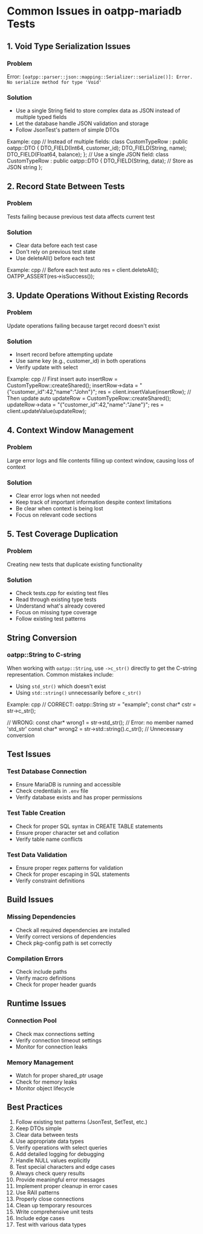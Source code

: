# Common Issues in oatpp-mariadb Tests

## 1. Void Type Serialization Issues

### Problem
Error: `[oatpp::parser::json::mapping::Serializer::serialize()]: Error. No serialize method for type 'Void'`

### Solution
- Use a single String field to store complex data as JSON instead of multiple typed fields
- Let the database handle JSON validation and storage
- Follow JsonTest's pattern of simple DTOs

Example:
cpp
// Instead of multiple fields:
class CustomTypeRow : public oatpp::DTO {
DTO_FIELD(Int64, customer_id);
DTO_FIELD(String, name);
DTO_FIELD(Float64, balance);
};
// Use a single JSON field:
class CustomTypeRow : public oatpp::DTO {
DTO_FIELD(String, data); // Store as JSON string
};



## 2. Record State Between Tests

### Problem
Tests failing because previous test data affects current test

### Solution
- Clear data before each test case
- Don't rely on previous test state
- Use deleteAll() before each test

Example:
cpp
// Before each test
auto res = client.deleteAll();
OATPP_ASSERT(res->isSuccess());


## 3. Update Operations Without Existing Records

### Problem
Update operations failing because target record doesn't exist

### Solution
- Insert record before attempting update
- Use same key (e.g., customer_id) in both operations
- Verify update with select

Example:
cpp
// First insert
auto insertRow = CustomTypeRow::createShared();
insertRow->data = "{\"customer_id\":42,\"name\":\"John\"}";
res = client.insertValue(insertRow);
// Then update
auto updateRow = CustomTypeRow::createShared();
updateRow->data = "{\"customer_id\":42,\"name\":\"Jane\"}";
res = client.updateValue(updateRow);



## 4. Context Window Management

### Problem
Large error logs and file contents filling up context window, causing loss of context

### Solution
- Clear error logs when not needed
- Keep track of important information despite context limitations
- Be clear when context is being lost
- Focus on relevant code sections

## 5. Test Coverage Duplication

### Problem
Creating new tests that duplicate existing functionality

### Solution
- Check tests.cpp for existing test files
- Read through existing type tests
- Understand what's already covered
- Focus on missing type coverage
- Follow existing test patterns

## String Conversion

### oatpp::String to C-string
When working with `oatpp::String`, use `->c_str()` directly to get the C-string representation. 
Common mistakes include:
- Using `std_str()` which doesn't exist
- Using `std::string()` unnecessarily before `c_str()`

Example:
cpp
// CORRECT:
oatpp::String str = "example";
const char* cstr = str->c_str();

// WRONG:
const char* wrong1 = str->std_str();  // Error: no member named 'std_str'
const char* wrong2 = str->std::string().c_str();  // Unnecessary conversion

## Test Issues

### Test Database Connection
- Ensure MariaDB is running and accessible
- Check credentials in `.env` file
- Verify database exists and has proper permissions

### Test Table Creation
- Check for proper SQL syntax in CREATE TABLE statements
- Ensure proper character set and collation
- Verify table name conflicts

### Test Data Validation
- Ensure proper regex patterns for validation
- Check for proper escaping in SQL statements
- Verify constraint definitions

## Build Issues

### Missing Dependencies
- Check all required dependencies are installed
- Verify correct versions of dependencies
- Check pkg-config path is set correctly

### Compilation Errors
- Check include paths
- Verify macro definitions
- Check for proper header guards

## Runtime Issues

### Connection Pool
- Check max connections setting
- Verify connection timeout settings
- Monitor for connection leaks

### Memory Management
- Watch for proper shared_ptr usage
- Check for memory leaks
- Monitor object lifecycle

## Best Practices

1. Follow existing test patterns (JsonTest, SetTest, etc.)
2. Keep DTOs simple
3. Clear data between tests
4. Use appropriate data types
5. Verify operations with select queries
6. Add detailed logging for debugging
7. Handle NULL values explicitly
8. Test special characters and edge cases
9. Always check query results
10. Provide meaningful error messages
11. Implement proper cleanup in error cases
12. Use RAII patterns
13. Properly close connections
14. Clean up temporary resources
15. Write comprehensive unit tests
16. Include edge cases
17. Test with various data types
